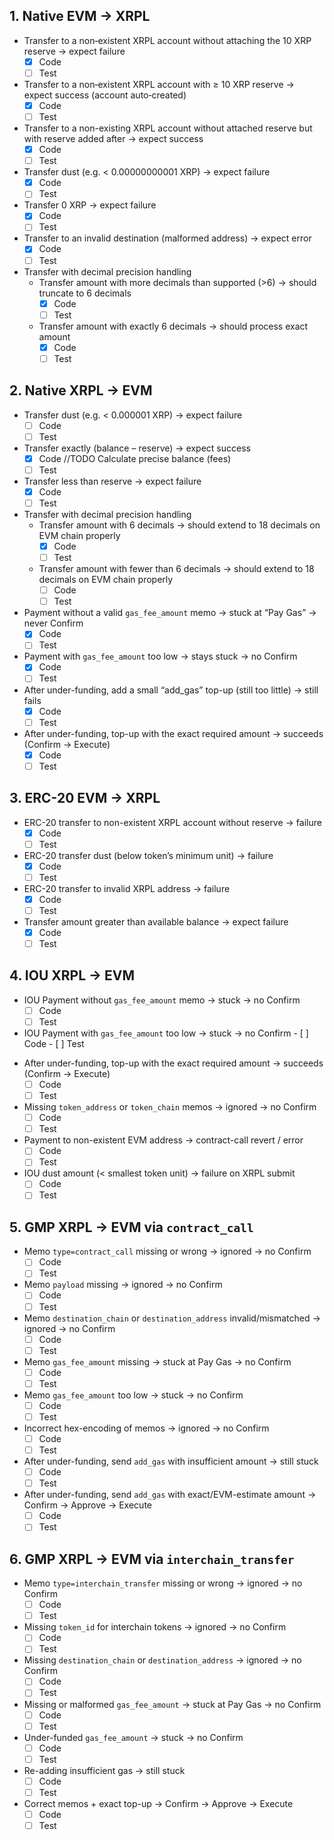 ## 1. Native EVM → XRPL

- Transfer to a non‐existent XRPL account without attaching the 10 XRP reserve → expect failure
    - [x] Code
    - [ ] Test
- Transfer to a non‐existent XRPL account with ≥ 10 XRP reserve → expect success (account auto‐created)
    - [x] Code
    - [ ] Test
- Transfer to a non-existing XRPL account without attached reserve but with reserve added after → expect success
    - [x] Code
    - [ ] Test
- Transfer dust (e.g. < 0.00000000001 XRP) → expect failure
    - [x] Code
    - [ ] Test
- Transfer 0 XRP → expect failure
    - [x] Code
    - [ ] Test
- Transfer to an invalid destination (malformed address) → expect error
    - [x] Code
    - [ ] Test
- Transfer with decimal precision handling
    - Transfer amount with more decimals than supported (>6) → should truncate to 6 decimals
        - [x] Code
        - [ ] Test
    - Transfer amount with exactly 6 decimals → should process exact amount
        - [x] Code
        - [ ] Test

## 2. Native XRPL → EVM

- Transfer dust (e.g. < 0.000001 XRP) → expect failure
    - [ ] Code
    - [ ] Test
- Transfer exactly (balance – reserve) → expect success
    - [x] Code //TODO Calculate precise balance (fees)
    - [ ] Test
- Transfer less than reserve → expect failure
    - [x] Code
    - [ ] Test
- Transfer with decimal precision handling
    - Transfer amount with 6 decimals → should extend to 18 decimals on EVM chain properly
        - [x] Code
        - [ ] Test
    - Transfer amount with fewer than 6 decimals → should extend to 18 decimals on EVM chain properly
        - [ ] Code
        - [ ] Test
- Payment without a valid `gas_fee_amount` memo → stuck at “Pay Gas” → never Confirm
    - [x] Code
    - [ ] Test
- Payment with `gas_fee_amount` too low → stays stuck → no Confirm
    - [x] Code
    - [ ] Test
- After under-funding, add a small “add_gas” top-up (still too little) → still fails
    - [x] Code
    - [ ] Test
- After under-funding, top-up with the exact required amount → succeeds (Confirm → Execute)
    - [x] Code
    - [ ] Test

<!-- - Omit the `type = interchain_transfer` memo → ignored → no Confirm
    - [ ] Code
    - [ ] Test
- Invalid/mismatched `destination_chain` string → ignored → no Confirm
    - [ ] Code
    - [ ] Test
- Invalid/mismatched `destination_address` string → ignored → no Confirm
    - [ ] Code
    - [ ] Test -->

## 3. ERC-20 EVM → XRPL

- ERC-20 transfer to non-existent XRPL account without reserve → failure
    - [x] Code
    - [ ] Test
- ERC-20 transfer dust (below token’s minimum unit) → failure
    - [x] Code
    - [ ] Test
- ERC-20 transfer to invalid XRPL address → failure
    - [x] Code
    - [ ] Test
- Transfer amount greater than available balance → expect failure
    - [x] Code
    - [ ] Test

## 4. IOU XRPL → EVM

- IOU Payment without `gas_fee_amount` memo → stuck → no Confirm
    - [ ] Code
    - [ ] Test
- IOU Payment with `gas_fee_amount` too low → stuck → no Confirm - [ ] Code - [ ] Test

<!-- - Re-adding insufficient gas via `add_gas` → still stuck
        - [ ] Code
        - [ ] Test
- Proper top-up via `add_gas` → Confirm → Execute
    - [ ] Code
    - [ ] Test -->

- After under-funding, top-up with the exact required amount → succeeds (Confirm → Execute)
    - [ ] Code
    - [ ] Test
- Missing `token_address` or `token_chain` memos → ignored → no Confirm
    - [ ] Code
    - [ ] Test
- Payment to non-existent EVM address → contract-call revert / error
    - [ ] Code
    - [ ] Test
- IOU dust amount (< smallest token unit) → failure on XRPL submit
    - [ ] Code
    - [ ] Test

## 5. GMP XRPL → EVM via `contract_call`

- Memo `type=contract_call` missing or wrong → ignored → no Confirm
    - [ ] Code
    - [ ] Test
- Memo `payload` missing → ignored → no Confirm
    - [ ] Code
    - [ ] Test
- Memo `destination_chain` or `destination_address` invalid/mismatched → ignored → no Confirm
    - [ ] Code
    - [ ] Test
- Memo `gas_fee_amount` missing → stuck at Pay Gas → no Confirm
    - [ ] Code
    - [ ] Test
- Memo `gas_fee_amount` too low → stuck → no Confirm
    - [ ] Code
    - [ ] Test
- Incorrect hex-encoding of memos → ignored → no Confirm
    - [ ] Code
    - [ ] Test
- After under-funding, send `add_gas` with insufficient amount → still stuck
    - [ ] Code
    - [ ] Test
- After under-funding, send `add_gas` with exact/EVM-estimate amount → Confirm → Approve → Execute
    - [ ] Code
    - [ ] Test

## 6. GMP XRPL → EVM via `interchain_transfer`

- Memo `type=interchain_transfer` missing or wrong → ignored → no Confirm
    - [ ] Code
    - [ ] Test
- Missing `token_id` for interchain tokens → ignored → no Confirm
    - [ ] Code
    - [ ] Test
- Missing `destination_chain` or `destination_address` → ignored → no Confirm
    - [ ] Code
    - [ ] Test
- Missing or malformed `gas_fee_amount` → stuck at Pay Gas → no Confirm
    - [ ] Code
    - [ ] Test
- Under-funded `gas_fee_amount` → stuck → no Confirm
    - [ ] Code
    - [ ] Test
- Re-adding insufficient gas → still stuck
    - [ ] Code
    - [ ] Test
- Correct memos + exact top-up → Confirm → Approve → Execute
    - [ ] Code
    - [ ] Test
